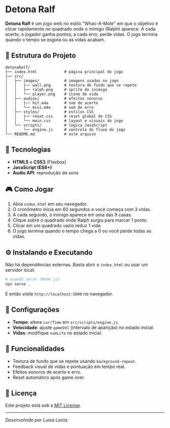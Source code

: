 # Detona Ralf

**Detona Ralf** é um jogo web no estilo "Whac-A-Mole" em que o objetivo é clicar rapidamente no quadrado onde o inimigo (Ralph) aparece. A cada acerto, o jogador ganha pontos; a cada erro, perde vidas. O jogo termina quando o tempo se esgota ou as vidas acabam.

## 📁 Estrutura do Projeto

```
detonaRalf/
├── index.html            # página principal do jogo
├── src/
│   ├── images/           # imagens usadas no jogo
│   │   ├── wall.png      # textura de fundo que se repete
│   │   ├── ralph.png     # sprite do inimigo
│   │   └── player.png    # ícone de vida
│   ├── audios/           # efeitos sonoros
│   │   ├── hit.m4a       # som de acerto
│   │   └── miss.m4a      # som de erro
│   ├── styles/           # estilos CSS
│   │   ├── reset.css     # reset global de CSS
│   │   └── main.css      # layout e visuais do jogo
│   └── scripts/          # lógica JavaScript
│       └── engine.js     # controle do fluxo do jogo
└── README.md             # este arquivo
```

## 🚀 Tecnologias

* **HTML5** e **CSS3** (Flexbox)
* **JavaScript (ES6+)**
* **Audio API**: reprodução de sons

## 🎮 Como Jogar

1. Abra `index.html` em seu navegador.
2. O cronômetro inicia em 60 segundos e você começa com 3 vidas.
3. A cada segundo, o inimigo aparece em uma das 9 casas.
4. Clique sobre o quadrado onde Ralph surgiu para marcar 1 ponto.
5. Clicar em um quadrado vazio reduz 1 vida.
6. O jogo termina quando o tempo chega a 0 ou você perde todas as vidas.

## ⚙️ Instalando e Executando

Não há dependências externas. Basta abrir o `index.html` ou usar um servidor local:

```bash
# usando serve (Node.js)
npx serve .
```

E então visite `http://localhost:5000` no navegador.

## 🔧 Configurações

* **Tempo**: altere `currTime` em `src/scripts/engine.js`.
* **Velocidade**: ajuste `gameVel` (intervalo de aparição) no estado inicial.
* **Vidas**: modifique `numLife` no estado inicial.

## 🌟 Funcionalidades

* Textura de fundo que se repete usando `background-repeat`.
* Feedback visual de vidas e pontuação em tempo real.
* Efeitos sonoros de acerto e erro.
* Reset automático após game over.

## 📜 Licença

Este projeto está sob a [MIT License](LICENSE).

---

*Desenvolvido por Luisa Leiria.*
